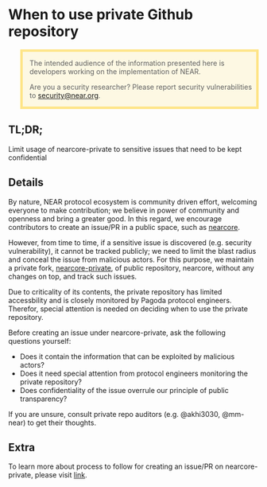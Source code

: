 # When to use private Github repository

<blockquote style="background: rgba(255, 200, 0, 0.1); border: 5px solid rgba(255, 200, 0, 0.4);">

The intended audience of the information presented here is developers working
on the implementation of NEAR.

Are you a security researcher? Please report security vulnerabilities to
[security@near.org](mailto:security@near.org).

</blockquote>

## TL;DR; 

Limit usage of nearcore-private to sensitive issues that need to be kept confidential


## Details

By nature, NEAR protocol ecosystem is community driven effort, welcoming everyone to make contribution; we believe in power of community and openness and bring a greater good. 
In this regard, we encourage contributors to create an issue/PR in a public space, such as [nearcore](https://github.com/near/nearcore).

However, from time to time, if a sensitive issue is discovered (e.g. security vulnerability), it cannot be tracked publicly; we need to limit the blast radius and conceal the issue from malicious actors. 
For this purpose, we maintain a private fork, [nearcore-private](https://github.com/near/nearcore-private), of public repository, nearcore, without any changes on top, and track such issues. 

Due to criticality of its contents, the private repository has limited accessbility and is closely monitored by Pagoda protocol engineers. 
Therefor, special attention is needed on deciding when to use the private repository.

Before creating an issue under nearcore-private, ask the following questions yourself:
* Does it contain the information that can be exploited by malicious actors?
* Does it need special attention from protocol engineers monitoring the private repository?
* Does confidentiality of the issue overrule our principle of public transparency?

If you are unsure, consult private repo auditors (e.g. @akhi3030, @mm-near) to get their thoughts.

## Extra
To learn more about process to follow for creating an issue/PR on nearcore-private, please visit [link](https://github.com/near/nearcore/blob/c308df157bf64a528033b618b4f444d3b9c73f94/docs/practices/security_vulnerabilities.md).
